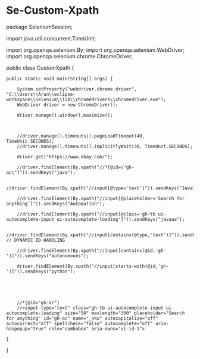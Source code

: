 # Se-Custom-Xpath

package SeleniumSession;

import java.util.concurrent.TimeUnit;

import org.openqa.selenium.By;
import org.openqa.selenium.WebDriver;
import org.openqa.selenium.chrome.ChromeDriver;

public class CustomXpath {

	public static void main(String[] args) {
		
		System.setProperty("webdriver.chrome.driver", "C:\\Users\\Arun\\eclipse-workspace\\Selenium\\lib\\chromedrivers\\chromedriver.exe");
		WebDriver driver = new ChromeDriver();
		
		driver.manage().window().maximize();
		
		
		
		//driver.manage().timeouts().pageLoadTimeout(40, TimeUnit.SECONDS);
		//driver.manage().timeouts().implicitlyWait(30, TimeUnit.SECONDS);
		
		driver.get("https://www.ebay.com/");
		
		//driver.findElement(By.xpath("//*[@id=\"gh-ac\"]")).sendKeys("java");
		
		//driver.findElement(By.xpath("//input[@type='text']")).sendKeys("Java");
		
		//driver.findElement(By.xpath("//input[@placeholder='Search for anything']")).sendKeys("Automation");
		
		//driver.findElement(By.xpath("//input[@class='gh-tb ui-autocomplete-input ui-autocomplete-loading']")).sendKeys("javaaa");
		
		//driver.findElement(By.xpath("//input[contains(@type,'text')]")).sendKeys("autonomous"); // DYNAMIC ID HANDLING
		
		//driver.findElement(By.xpath("//input[contains(@id,'gh-')]")).sendKeys("autonomoues");
		
		driver.findElement(By.xpath("//input[starts-with(@id,'gh-')]")).sendKeys("python");
		
		
		
		
			
		//*[@id="gh-ac"]
		//<input type="text" class="gh-tb ui-autocomplete-input ui-autocomplete-loading" size="50" maxlength="300" placeholder="Search for anything" id="gh-ac" name="_nkw" autocapitalize="off" autocorrect="off" spellcheck="false" autocomplete="off" aria-haspopup="true" role="combobox" aria-owns="ui-id-1">

	}

}
